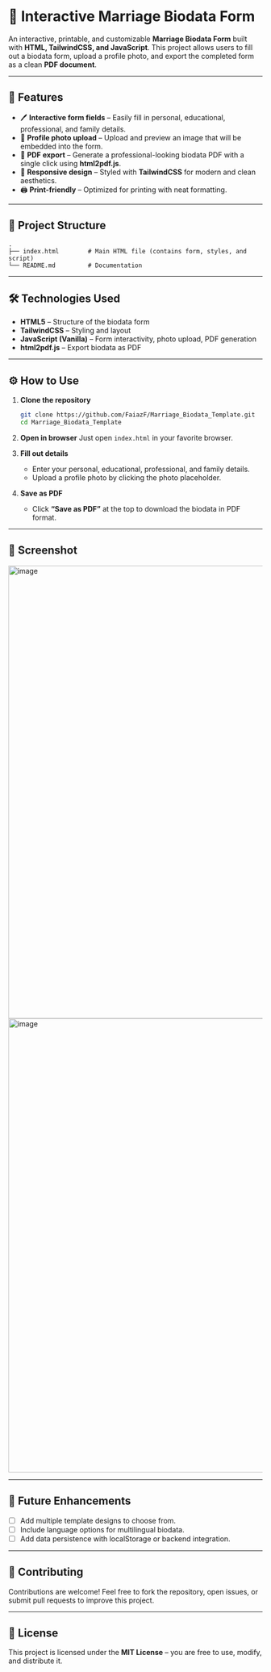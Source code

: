 # 📄 Interactive Marriage Biodata Form

An interactive, printable, and customizable **Marriage Biodata Form** built with **HTML, TailwindCSS, and JavaScript**.
This project allows users to fill out a biodata form, upload a profile photo, and export the completed form as a clean **PDF document**.

---

## 🚀 Features

* 🖊️ **Interactive form fields** – Easily fill in personal, educational, professional, and family details.
* 📸 **Profile photo upload** – Upload and preview an image that will be embedded into the form.
* 📑 **PDF export** – Generate a professional-looking biodata PDF with a single click using **html2pdf.js**.
* 🎨 **Responsive design** – Styled with **TailwindCSS** for modern and clean aesthetics.
* 🖨️ **Print-friendly** – Optimized for printing with neat formatting.

---

## 📂 Project Structure

```
.
├── index.html        # Main HTML file (contains form, styles, and script)
└── README.md         # Documentation
```

---

## 🛠️ Technologies Used

* **HTML5** – Structure of the biodata form
* **TailwindCSS** – Styling and layout
* **JavaScript (Vanilla)** – Form interactivity, photo upload, PDF generation
* **html2pdf.js** – Export biodata as PDF

---

## ⚙️ How to Use

1. **Clone the repository**

   ```bash
   git clone https://github.com/FaiazF/Marriage_Biodata_Template.git
   cd Marriage_Biodata_Template
   ```

2. **Open in browser**
   Just open `index.html` in your favorite browser.

3. **Fill out details**

   * Enter your personal, educational, professional, and family details.
   * Upload a profile photo by clicking the photo placeholder.

4. **Save as PDF**

   * Click **“Save as PDF”** at the top to download the biodata in PDF format.

---

## 📸 Screenshot

<img width="1284" height="898" alt="image" src="https://github.com/user-attachments/assets/f962a400-32c6-42c8-b235-cf6d5aa6aa08" />
<img width="1282" height="900" alt="image" src="https://github.com/user-attachments/assets/2ee75ee1-cbe1-46e3-83a8-cdceb64a5110" />



---

## 🔮 Future Enhancements

* [ ] Add multiple template designs to choose from.
* [ ] Include language options for multilingual biodata.
* [ ] Add data persistence with localStorage or backend integration.

---

## 🤝 Contributing

Contributions are welcome! Feel free to fork the repository, open issues, or submit pull requests to improve this project.

---

## 📜 License

This project is licensed under the **MIT License** – you are free to use, modify, and distribute it.
